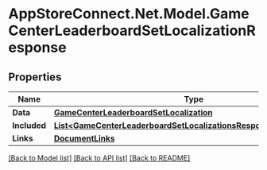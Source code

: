 # AppStoreConnect.Net.Model.GameCenterLeaderboardSetLocalizationResponse

## Properties

Name | Type | Description | Notes
------------ | ------------- | ------------- | -------------
**Data** | [**GameCenterLeaderboardSetLocalization**](GameCenterLeaderboardSetLocalization.md) |  | 
**Included** | [**List&lt;GameCenterLeaderboardSetLocalizationsResponseIncludedInner&gt;**](GameCenterLeaderboardSetLocalizationsResponseIncludedInner.md) |  | [optional] 
**Links** | [**DocumentLinks**](DocumentLinks.md) |  | 

[[Back to Model list]](../README.md#documentation-for-models) [[Back to API list]](../README.md#documentation-for-api-endpoints) [[Back to README]](../README.md)

